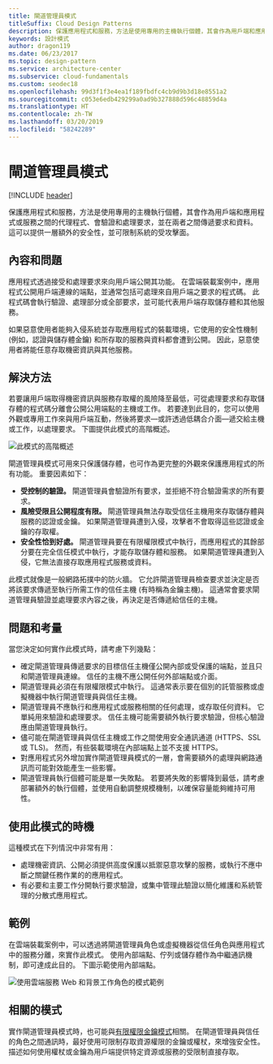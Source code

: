 ```yaml
---
title: 閘道管理員模式
titleSuffix: Cloud Design Patterns
description: 保護應用程式和服務，方法是使用專用的主機執行個體，其會作為用戶端和應用程式或服務之間的代理程式、會驗證和處理要求，並在兩者之間傳遞要求和資料。
keywords: 設計模式
author: dragon119
ms.date: 06/23/2017
ms.topic: design-pattern
ms.service: architecture-center
ms.subservice: cloud-fundamentals
ms.custom: seodec18
ms.openlocfilehash: 99d3f1f3e4ea1f189fbdfc4cb9d9b3d18e8551a2
ms.sourcegitcommit: c053e6edb429299a0ad9b327888d596c48859d4a
ms.translationtype: HT
ms.contentlocale: zh-TW
ms.lasthandoff: 03/20/2019
ms.locfileid: "58242289"
---
```

# <a name="gatekeeper-pattern"></a>閘道管理員模式

[!INCLUDE [header](../_includes/header.md)]

保護應用程式和服務，方法是使用專用的主機執行個體，其會作為用戶端和應用程式或服務之間的代理程式、會驗證和處理要求，並在兩者之間傳遞要求和資料。 這可以提供一層額外的安全性，並可限制系統的受攻擊面。

## <a name="context-and-problem"></a>內容和問題

應用程式透過接受和處理要求來向用戶端公開其功能。 在雲端裝載案例中，應用程式公開用戶端連線的端點，並通常包括可處理來自用戶端之要求的程式碼。 此程式碼會執行驗證、處理部分或全部要求，並可能代表用戶端存取儲存體和其他服務。

如果惡意使用者能夠入侵系統並存取應用程式的裝載環境，它使用的安全性機制 (例如，認證與儲存體金鑰) 和所存取的服務與資料都會遭到公開。 因此，惡意使用者將能任意存取機密資訊與其他服務。

## <a name="solution"></a>解決方法

若要讓用戶端取得機密資訊與服務存取權的風險降至最低，可從處理要求和存取儲存體的程式碼分離會公開公用端點的主機或工作。 若要達到此目的，您可以使用外觀或專用工作來與用戶端互動，然後將要求&mdash;或許透過低耦合介面&mdash;遞交給主機或工作，以處理要求。 下圖提供此模式的高階概述。

![此模式的高階概述](./_images/gatekeeper-diagram.png)

閘道管理員模式可用來只保護儲存體，也可作為更完整的外觀來保護應用程式的所有功能。 重要因素如下：

- **受控制的驗證。** 閘道管理員會驗證所有要求，並拒絕不符合驗證需求的所有要求。
- **風險受限且公開程度有限。** 閘道管理員無法存取受信任主機用來存取儲存體與服務的認證或金鑰。 如果閘道管理員遭到入侵，攻擊者不會取得這些認證或金鑰的存取權。
- **安全性恰到好處。** 閘道管理員要在有限權限模式中執行，而應用程式的其餘部分要在完全信任模式中執行，才能存取儲存體和服務。 如果閘道管理員遭到入侵，它無法直接存取應用程式服務或資料。

此模式就像是一般網路拓撲中的防火牆。 它允許閘道管理員檢查要求並決定是否將該要求傳遞至執行所需工作的信任主機 (有時稱為金鑰主機)。 這通常會要求閘道管理員驗證並處理要求內容之後，再決定是否傳遞給信任的主機。

## <a name="issues-and-considerations"></a>問題和考量

當您決定如何實作此模式時，請考慮下列幾點：

- 確定閘道管理員傳遞要求的目標信任主機僅公開內部或受保護的端點，並且只和閘道管理員連線。 信任的主機不應公開任何外部端點或介面。
- 閘道管理員必須在有限權限模式中執行。 這通常表示要在個別的託管服務或虛擬機器中執行閘道管理員與信任主機。
- 閘道管理員不應執行和應用程式或服務相關的任何處理，或存取任何資料。 它單純用來驗證和處理要求。 信任主機可能需要額外執行要求驗證，但核心驗證應由閘道管理員執行。
- 儘可能在閘道管理員與信任主機或工作之間使用安全通訊通道 (HTTPS、SSL 或 TLS)。 然而，有些裝載環境在內部端點上並不支援 HTTPS。
- 對應用程式另外增加實作閘道管理員模式的一層，會需要額外的處理與網路通訊而可能對效能產生一些影響。
- 閘道管理員執行個體可能是單一失敗點。 若要將失敗的影響降到最低，請考慮部署額外的執行個體，並使用自動調整規模機制，以確保容量能夠維持可用性。

## <a name="when-to-use-this-pattern"></a>使用此模式的時機

這種模式在下列情況中非常有用：

- 處理機密資訊、公開必須提供高度保護以抵禦惡意攻擊的服務，或執行不應中斷之關鍵任務作業的的應用程式。
- 有必要和主要工作分開執行要求驗證，或集中管理此驗證以簡化維護和系統管理的分散式應用程式。

## <a name="example"></a>範例

在雲端裝載案例中，可以透過將閘道管理員角色或虛擬機器從信任角色與應用程式中的服務分離，來實作此模式。 使用內部端點、佇列或儲存體作為中繼通訊機制，即可達成此目的。 下圖示範使用內部端點。

![使用雲端服務 Web 和背景工作角色的模式範例](./_images/gatekeeper-endpoint.png)

## <a name="related-patterns"></a>相關的模式

實作閘道管理員模式時，也可能與[有限權限金鑰模式](./valet-key.md)相關。 在閘道管理員與信任的角色之間通訊時，最好使用可限制存取資源權限的金鑰或權杖，來增強安全性。 描述如何使用權杖或金鑰為用戶端提供特定資源或服務的受限制直接存取。
